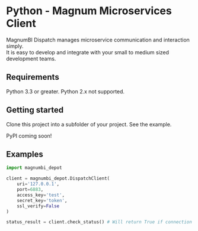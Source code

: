# Python - Magnum Microservices Client

MagnumBI Dispatch manages microservice communication and interaction simply.   
It is easy to develop and integrate with your small to medium sized development teams.

## Requirements

Python 3.3 or greater. Python 2.x not supported.

## Getting started

Clone this project into a subfolder of your project. See the example.

PyPI coming soon!

## Examples

```python
import magnumbi_depot

client = magnumbi_depot.DispatchClient(
    uri='127.0.0.1',
    port=6883,
    access_key='test',
    secret_key='token',
    ssl_verify=False
)

status_result = client.check_status() # Will return True if connection to the server functioned correctly.
```